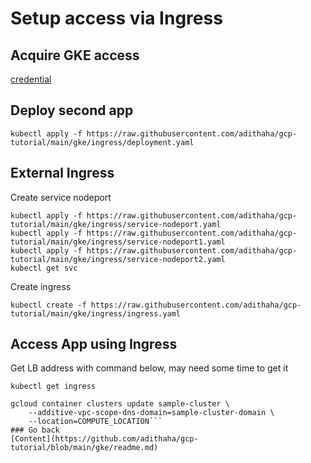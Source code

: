 
# Setup access via Ingress

## Acquire GKE access
[credential](https://github.com/adithaha/gcp-tutorial/blob/main/gke/credential.md)

## Deploy second app
```
kubectl apply -f https://raw.githubusercontent.com/adithaha/gcp-tutorial/main/gke/ingress/deployment.yaml
```
## External Ingress
Create service nodeport
```
kubectl apply -f https://raw.githubusercontent.com/adithaha/gcp-tutorial/main/gke/ingress/service-nodeport.yaml
kubectl apply -f https://raw.githubusercontent.com/adithaha/gcp-tutorial/main/gke/ingress/service-nodeport1.yaml
kubectl apply -f https://raw.githubusercontent.com/adithaha/gcp-tutorial/main/gke/ingress/service-nodeport2.yaml
kubectl get svc
```
Create ingress
```
kubectl create -f https://raw.githubusercontent.com/adithaha/gcp-tutorial/main/gke/ingress/ingress.yaml
```
## Access App using Ingress
Get LB address with command below, may need some time to get it
```
kubectl get ingress
```

```
gcloud container clusters update sample-cluster \
    --additive-vpc-scope-dns-domain=sample-cluster-domain \
    --location=COMPUTE_LOCATION```
### Go back
[Content](https://github.com/adithaha/gcp-tutorial/blob/main/gke/readme.md)
